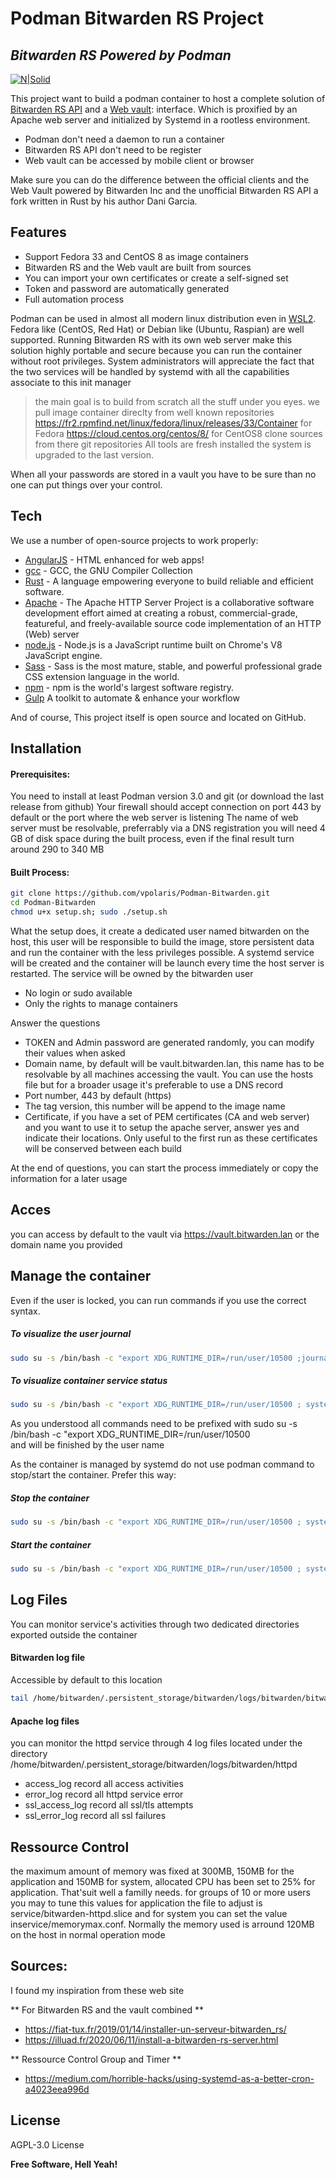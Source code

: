 # Podman Bitwarden RS Project
## _Bitwarden RS Powered by Podman_

[![N|Solid](https://raw.githubusercontent.com/containers/podman/master/logo/podman-logo.png)](https://podman.io/getting-started/)

This project want to build a podman container to host a complete solution of [Bitwarden RS API][bitwarden-rs] and a [Web vault][Web-vault]: interface. Which is proxified by an Apache web server and initialized by Systemd in a rootless environment.

- Podman don't need a daemon to run a container 
- Bitwarden RS API don't need to be register
- Web vault can be accessed by mobile client or browser

Make sure you can do the difference between the official clients and the Web Vault powered by Bitwarden Inc and the unofficial Bitwarden RS API a fork written in Rust by his author Dani Garcia.

## Features

- Support Fedora 33 and CentOS 8 as image containers
- Bitwarden RS and the Web vault are built from sources
- You can import your own certificates or create a self-signed set
- Token and password are automatically generated
- Full automation process

Podman can be used in almost all modern linux distribution even in [WSL2]. Fedora like (CentOS, Red Hat) or Debian like (Ubuntu, Raspian) are well supported. Running Bitwarden RS with its own web server make this solution highly portable and secure because you can run the container without root privileges. System administrators will appreciate the fact that the two services will be handled by systemd with all the capabilities associate to this init manager

> the main goal is to build from scratch all the stuff under you eyes.
> we pull image container direclty from well known repositories
> https://fr2.rpmfind.net/linux/fedora/linux/releases/33/Container for Fedora
> https://cloud.centos.org/centos/8/ for CentOS8
> clone sources from there git repositories
> All tools are fresh installed
> the system is upgraded to the last version.

When all your passwords are stored in a vault you have to be sure than no one can put things over your control.

## Tech

We use a number of open-source projects to work properly:

- [AngularJS] - HTML enhanced for web apps!
- [gcc] - GCC, the GNU Compiler Collection
- [Rust] - A language empowering everyone to build reliable and efficient software. 
- [Apache] - The Apache HTTP Server Project is a collaborative software development effort aimed at creating a robust, commercial-grade, featureful, and freely-available source code implementation of an HTTP (Web) server
- [node.js] - Node.js is a JavaScript runtime built on Chrome's V8 JavaScript engine.
- [Sass] - Sass is the most mature, stable, and powerful professional grade CSS extension language in the world. 
- [npm] - npm is the world's largest software registry.
- [Gulp] A toolkit to automate & enhance your workflow

And of course, This project itself is open source and located on GitHub.

## Installation

#### Prerequisites:

You need to install at least Podman version 3.0 and git (or download the last release from github)
Your firewall should accept connection on port 443 by default or the port where the web server is listening
The name of web server must be resolvable, preferrably via a DNS registration
you will need 4 GB of disk space during the built process, even if the final result turn around 290 to 340 MB 

#### Built Process:
```sh
git clone https://github.com/vpolaris/Podman-Bitwarden.git
cd Podman-Bitwarden
chmod u+x setup.sh; sudo ./setup.sh
```

What the setup does, it create a dedicated user named bitwarden on the host, this user will be responsible to build the image, store persistent data and run the container with the less privileges possible. A systemd service will be created and the container will be launch every time the host server is restarted. The service will be owned by the bitwarden user

+ No login or sudo available
+ Only the rights to manage containers

Answer the questions

+ TOKEN and Admin password are generated randomly, you can modify their values when asked
+ Domain name, by default will be vault.bitwarden.lan, this name has to be resolvable by all machines accessing the vault. You can use the hosts file but for a broader usage it's preferable to use a DNS record
+ Port number, 443 by default (https)
+ The tag version, this number will be append to the image name
+ Certificate, if you have a set of PEM certificates (CA and web server) and you want to use it to setup the apache server, answer yes and indicate their locations. Only useful to the first run as these certificates will be conserved between each build

At the end of questions, you can start the process immediately or copy the information for a later usage

## Acces
you can access by default to the vault via
https://vault.bitwarden.lan
or the domain name you provided

## Manage the container

Even if the user is locked, you can run commands if you use the correct syntax.

##### To visualize the user journal
```sh
sudo su -s /bin/bash -c "export XDG_RUNTIME_DIR=/run/user/10500 ;journalctl --user -xe" bitwarden
```
##### To visualize container service status
```sh
sudo su -s /bin/bash -c "export XDG_RUNTIME_DIR=/run/user/10500 ; systemctl --user status container-bitwarden.service" bitwarden
```
As you understood all commands need to be prefixed with
sudo su -s /bin/bash -c "export XDG_RUNTIME_DIR=/run/user/10500  
and will be finished by the user name

As the container is managed by systemd do not use podman command to stop/start the container. Prefer this way:

##### Stop the container

```sh
sudo su -s /bin/bash -c "export XDG_RUNTIME_DIR=/run/user/10500 ; systemctl --user stop container-bitwarden.service" bitwarden
```

##### Start the container
```sh
sudo su -s /bin/bash -c "export XDG_RUNTIME_DIR=/run/user/10500 ; systemctl --user start container-bitwarden.service" bitwarden
```
## Log Files
You can monitor service's activities through two dedicated directories exported outside the container

#### Bitwarden log file 
Accessible by default to this location
```sh
tail /home/bitwarden/.persistent_storage/bitwarden/logs/bitwarden/bitwarden.log
```
#### Apache log files
you can monitor the httpd service through 4 log files located under the directory /home/bitwarden/.persistent_storage/bitwarden/logs/bitwarden/httpd

+ access_log record all access activities
+ error_log record all httpd service error
+ ssl_access_log record all ssl/tls attempts
+ ssl_error_log record all ssl failures

## Ressource Control
the maximum amount of memory was fixed at 300MB, 150MB for the application and 150MB for system, allocated CPU has been set to 25% for application.
That'suit well a familly needs. for groups of 10 or more users you may to tune this values
for application the file to adjust is service/bitwarden-httpd.slice and for system you can set the value inservice/memorymax.conf. Normally the memory used is arround 120MB on the host in normal operation mode


## Sources: 
I found my inspiration from these web site

** For Bitwarden RS and the vault combined **
+ https://fiat-tux.fr/2019/01/14/installer-un-serveur-bitwarden_rs/ 
+ https://illuad.fr/2020/06/11/install-a-bitwarden-rs-server.html

** Ressource Control Group and Timer **
+ https://medium.com/horrible-hacks/using-systemd-as-a-better-cron-a4023eea996d

## License

AGPL-3.0 License 

**Free Software, Hell Yeah!**

[//]: # (These are reference links used in the body of this note and get stripped out when the markdown processor does its job. There is no need to format nicely because it shouldn't be seen. Thanks SO - http://stackoverflow.com/questions/4823468/store-comments-in-markdown-syntax)

   [Web-vault]: https://bitwarden.com/
   [bitwarden-rs]: <https://github.com/dani-garcia/bitwarden_rs/wiki>
   [gcc]: <https://gcc.gnu.org/>
   [npm]: <https://docs.npmjs.com/about-npm>
   [Rust]: <https://www.rust-lang.org/>
   [Apache]: <https://httpd.apache.org/>
   [Sass]: <https://sass-lang.com/>
   [WSL2]: <https://www.redhat.com/sysadmin/podman-windows-wsl2>
   [node.js]: <http://nodejs.org>
   [Twitter Bootstrap]: <http://twitter.github.com/bootstrap/>
   [jQuery]: <http://jquery.com>
   [@tjholowaychuk]: <http://twitter.com/tjholowaychuk>
   [express]: <http://expressjs.com>
   [AngularJS]: <http://angularjs.org>
   [Gulp]: <http://gulpjs.com>

